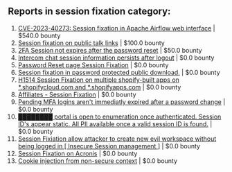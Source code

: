 ## Reports in session fixation category:
1. [CVE-2023-40273: Session fixation in Apache Airflow web interface](https://hackerone.com/reports/2121960) | $540.0 bounty
2. [Session fixation on public talk links](https://hackerone.com/reports/1181962) | $100.0 bounty
3. [2FA Session not expires after the password reset](https://hackerone.com/reports/486693) | $50.0 bounty
4. [Intercom chat session information persists after logout](https://hackerone.com/reports/249798) | $0.0 bounty
5. [Password Reset page Session Fixation](https://hackerone.com/reports/255020) | $0.0 bounty
6. [Session fixation in password protected public download.](https://hackerone.com/reports/237184) | $0.0 bounty
7. [H1514 Session Fixation on multiple shopify-built apps on *.shopifycloud.com and *.shopifyapps.com](https://hackerone.com/reports/423136) | $0.0 bounty
8. [Affiliates - Session Fixation](https://hackerone.com/reports/737058) | $0.0 bounty
9. [Pending MFA logins aren't immediatly expired after a password change](https://hackerone.com/reports/743518) | $0.0 bounty
10. [████████ portal is open to enumeration once authenticated.  Session ID's appear static.  All PII available once a valid session ID is found.](https://hackerone.com/reports/1150573) | $0.0 bounty
11. [Session Fixiation allow attacker to create new evil workspace without being logged in [ Insecure Session management  ]](https://hackerone.com/reports/1329434) | $0.0 bounty
12. [Session Fixation on Acronis](https://hackerone.com/reports/1486341) | $0.0 bounty
13. [Cookie injection from non-secure context](https://hackerone.com/reports/1560324) | $0.0 bounty